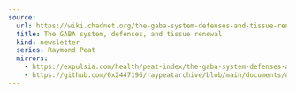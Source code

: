 ```yaml
---
source:
  url: https://wiki.chadnet.org/the-gaba-system-defenses-and-tissue-renewal.pdf
  title: The GABA system, defenses, and tissue renewal
  kind: newsletter
  series: Raymond Peat
  mirrors:
    - https://expulsia.com/health/peat-index/the-gaba-system-defenses-and-tissue-renewal.pdf
    - https://github.com/0x2447196/raypeatarchive/blob/main/documents/newsletters/the-gaba-system-defenses-and-tissue-renewal.txt
---
```

